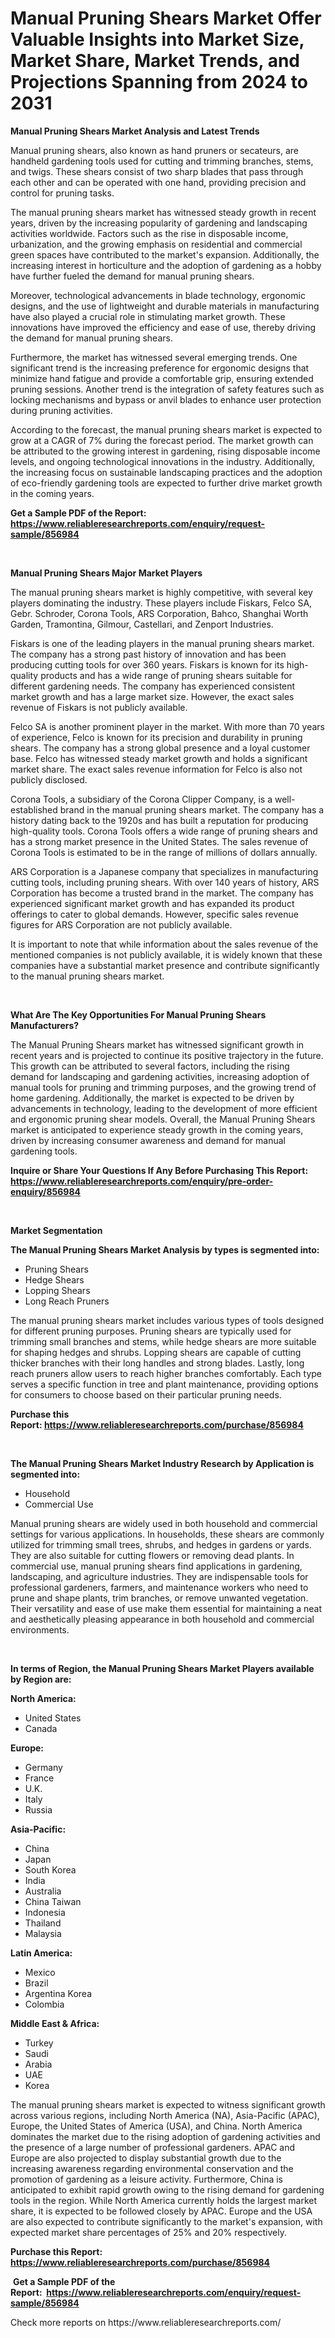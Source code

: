 <p><h1>Manual Pruning Shears Market Offer Valuable Insights into Market Size, Market Share, Market Trends, and Projections Spanning from 2024 to 2031</h1></p><p><strong>Manual Pruning Shears Market Analysis and Latest Trends</strong></p>
<p><p>Manual pruning shears, also known as hand pruners or secateurs, are handheld gardening tools used for cutting and trimming branches, stems, and twigs. These shears consist of two sharp blades that pass through each other and can be operated with one hand, providing precision and control for pruning tasks.</p><p>The manual pruning shears market has witnessed steady growth in recent years, driven by the increasing popularity of gardening and landscaping activities worldwide. Factors such as the rise in disposable income, urbanization, and the growing emphasis on residential and commercial green spaces have contributed to the market's expansion. Additionally, the increasing interest in horticulture and the adoption of gardening as a hobby have further fueled the demand for manual pruning shears.</p><p>Moreover, technological advancements in blade technology, ergonomic designs, and the use of lightweight and durable materials in manufacturing have also played a crucial role in stimulating market growth. These innovations have improved the efficiency and ease of use, thereby driving the demand for manual pruning shears.</p><p>Furthermore, the market has witnessed several emerging trends. One significant trend is the increasing preference for ergonomic designs that minimize hand fatigue and provide a comfortable grip, ensuring extended pruning sessions. Another trend is the integration of safety features such as locking mechanisms and bypass or anvil blades to enhance user protection during pruning activities.</p><p>According to the forecast, the manual pruning shears market is expected to grow at a CAGR of 7% during the forecast period. The market growth can be attributed to the growing interest in gardening, rising disposable income levels, and ongoing technological innovations in the industry. Additionally, the increasing focus on sustainable landscaping practices and the adoption of eco-friendly gardening tools are expected to further drive market growth in the coming years.</p></p>
<p><strong>Get a Sample PDF of the Report:&nbsp; <a href="https://www.reliableresearchreports.com/enquiry/request-sample/856984">https://www.reliableresearchreports.com/enquiry/request-sample/856984</a></strong></p>
<p>&nbsp;</p>
<p><strong>Manual Pruning Shears Major Market Players</strong></p>
<p><p>The manual pruning shears market is highly competitive, with several key players dominating the industry. These players include Fiskars, Felco SA, Gebr. Schroder, Corona Tools, ARS Corporation, Bahco, Shanghai Worth Garden, Tramontina, Gilmour, Castellari, and Zenport Industries.</p><p>Fiskars is one of the leading players in the manual pruning shears market. The company has a strong past history of innovation and has been producing cutting tools for over 360 years. Fiskars is known for its high-quality products and has a wide range of pruning shears suitable for different gardening needs. The company has experienced consistent market growth and has a large market size. However, the exact sales revenue of Fiskars is not publicly available.</p><p>Felco SA is another prominent player in the market. With more than 70 years of experience, Felco is known for its precision and durability in pruning shears. The company has a strong global presence and a loyal customer base. Felco has witnessed steady market growth and holds a significant market share. The exact sales revenue information for Felco is also not publicly disclosed.</p><p>Corona Tools, a subsidiary of the Corona Clipper Company, is a well-established brand in the manual pruning shears market. The company has a history dating back to the 1920s and has built a reputation for producing high-quality tools. Corona Tools offers a wide range of pruning shears and has a strong market presence in the United States. The sales revenue of Corona Tools is estimated to be in the range of millions of dollars annually.</p><p>ARS Corporation is a Japanese company that specializes in manufacturing cutting tools, including pruning shears. With over 140 years of history, ARS Corporation has become a trusted brand in the market. The company has experienced significant market growth and has expanded its product offerings to cater to global demands. However, specific sales revenue figures for ARS Corporation are not publicly available.</p><p>It is important to note that while information about the sales revenue of the mentioned companies is not publicly available, it is widely known that these companies have a substantial market presence and contribute significantly to the manual pruning shears market.</p></p>
<p>&nbsp;</p>
<p><strong>What Are The Key Opportunities For Manual Pruning Shears Manufacturers?</strong></p>
<p><p>The Manual Pruning Shears market has witnessed significant growth in recent years and is projected to continue its positive trajectory in the future. This growth can be attributed to several factors, including the rising demand for landscaping and gardening activities, increasing adoption of manual tools for pruning and trimming purposes, and the growing trend of home gardening. Additionally, the market is expected to be driven by advancements in technology, leading to the development of more efficient and ergonomic pruning shear models. Overall, the Manual Pruning Shears market is anticipated to experience steady growth in the coming years, driven by increasing consumer awareness and demand for manual gardening tools.</p></p>
<p><strong>Inquire or Share Your Questions If Any Before Purchasing This Report: <a href="https://www.reliableresearchreports.com/enquiry/pre-order-enquiry/856984">https://www.reliableresearchreports.com/enquiry/pre-order-enquiry/856984</a></strong></p>
<p>&nbsp;</p>
<p><strong>Market Segmentation</strong></p>
<p><strong>The Manual Pruning Shears Market Analysis by types is segmented into:</strong></p>
<p><ul><li>Pruning Shears</li><li>Hedge Shears</li><li>Lopping Shears</li><li>Long Reach Pruners</li></ul></p>
<p><p>The manual pruning shears market includes various types of tools designed for different pruning purposes. Pruning shears are typically used for trimming small branches and stems, while hedge shears are more suitable for shaping hedges and shrubs. Lopping shears are capable of cutting thicker branches with their long handles and strong blades. Lastly, long reach pruners allow users to reach higher branches comfortably. Each type serves a specific function in tree and plant maintenance, providing options for consumers to choose based on their particular pruning needs.</p></p>
<p><strong>Purchase this Report:&nbsp;<a href="https://www.reliableresearchreports.com/purchase/856984">https://www.reliableresearchreports.com/purchase/856984</a></strong></p>
<p>&nbsp;</p>
<p><strong>The Manual Pruning Shears Market Industry Research by Application is segmented into:</strong></p>
<p><ul><li>Household</li><li>Commercial Use</li></ul></p>
<p><p>Manual pruning shears are widely used in both household and commercial settings for various applications. In households, these shears are commonly utilized for trimming small trees, shrubs, and hedges in gardens or yards. They are also suitable for cutting flowers or removing dead plants. In commercial use, manual pruning shears find applications in gardening, landscaping, and agriculture industries. They are indispensable tools for professional gardeners, farmers, and maintenance workers who need to prune and shape plants, trim branches, or remove unwanted vegetation. Their versatility and ease of use make them essential for maintaining a neat and aesthetically pleasing appearance in both household and commercial environments.</p></p>
<p>&nbsp;</p>
<p><strong>In terms of Region, the Manual Pruning Shears Market Players available by Region are:</strong></p>
<p>
    <p> <strong> North America: </strong>
        <ul>
            <li>United States</li>
            <li>Canada</li>
        </ul>
        </p> 
    <p> <strong> Europe: </strong>
        <ul>
            <li>Germany</li>
            <li>France</li>
            <li>U.K.</li>
            <li>Italy</li>
            <li>Russia</li>
        </ul>
        </p> 
    <p> <strong> Asia-Pacific: </strong>
        <ul>
            <li>China</li>
            <li>Japan</li>
            <li>South Korea</li>
            <li>India</li>
            <li>Australia</li>
            <li>China Taiwan</li>
            <li>Indonesia</li>
            <li>Thailand</li>
            <li>Malaysia</li>
        </ul>
        </p> 
    <p> <strong> Latin America: </strong>
        <ul>
            <li>Mexico</li>
            <li>Brazil</li>
            <li>Argentina Korea</li>
            <li>Colombia</li>
        </ul>
        </p> 
    <p> <strong> Middle East & Africa: </strong>
        <ul>
            <li>Turkey</li>
            <li>Saudi</li>
            <li>Arabia</li>
            <li>UAE</li>
            <li>Korea</li>
        </ul>
    </p>
    </p>
<p><p>The manual pruning shears market is expected to witness significant growth across various regions, including North America (NA), Asia-Pacific (APAC), Europe, the United States of America (USA), and China. North America dominates the market due to the rising adoption of gardening activities and the presence of a large number of professional gardeners. APAC and Europe are also projected to display substantial growth due to the increasing awareness regarding environmental conservation and the promotion of gardening as a leisure activity. Furthermore, China is anticipated to exhibit rapid growth owing to the rising demand for gardening tools in the region. While North America currently holds the largest market share, it is expected to be followed closely by APAC. Europe and the USA are also expected to contribute significantly to the market's expansion, with expected market share percentages of 25% and 20% respectively.</p></p>
<p><strong>Purchase this Report: <a href="https://www.reliableresearchreports.com/purchase/856984">https://www.reliableresearchreports.com/purchase/856984</a></strong></p>
<p>&nbsp;<strong>Get a Sample PDF of the Report:&nbsp;&nbsp;<a href="https://www.reliableresearchreports.com/enquiry/request-sample/856984">https://www.reliableresearchreports.com/enquiry/request-sample/856984</a></strong></p>
<p><strong></strong></p>
<p>Check more reports on https://www.reliableresearchreports.com/</p>